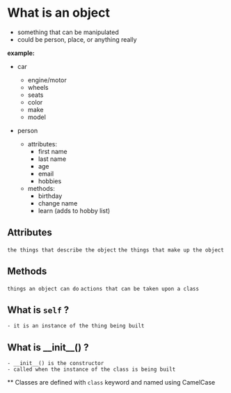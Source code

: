 # What is an object
- something that can be manipulated
- could be person, place, or anything really

__example:__
- car
    - engine/motor
    - wheels
    - seats
    - color
    - make
    - model

- person
    - attributes:
        - first name
        - last name
        - age
        - email
        - hobbies
    - methods:
        - birthday
        - change name
        - learn (adds to hobby list)

## Attributes
`the things that describe the object`
`the things that make up the object`

## Methods
`things an object can do`
`actions that can be taken upon a class`

## What is `self` ?
    - it is an instance of the thing being built

## What is  \_\_init__() ?
    - __init__() is the constructor
    - called when the instance of the class is being built

** Classes are defined with `class` keyword and named using CamelCase
